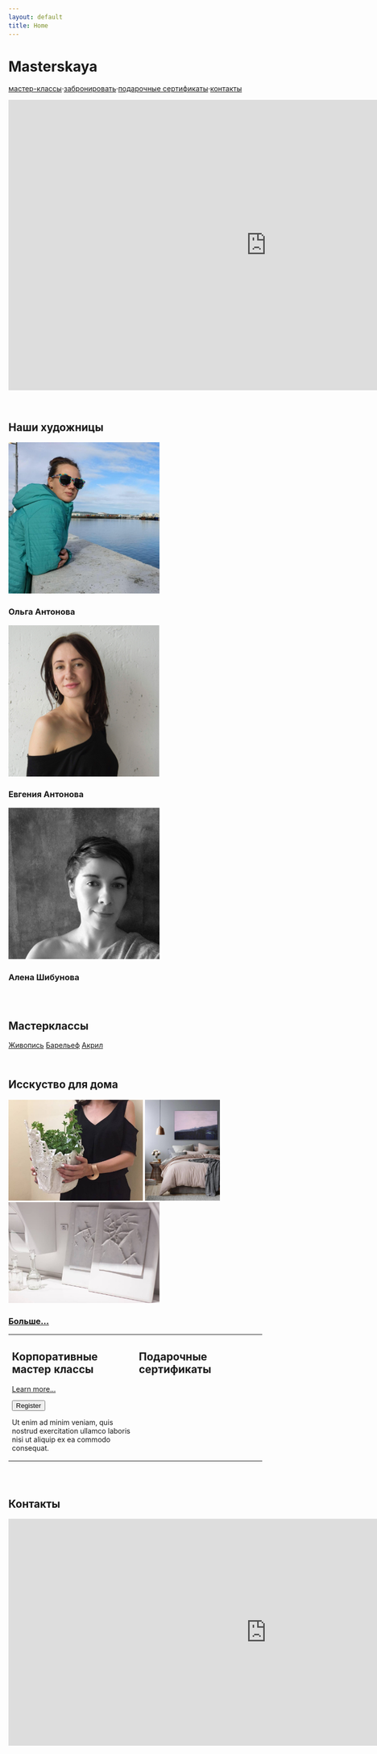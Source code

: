```yaml
---
layout: default
title: Home
---
```

<h1>Masterskaya</h1>
<p class="menu">
  <a href="#masterclasses">мастер-классы</a><span class="dot">·</span><a href="#rsvp">забронировать</a><span class="dot">·</span><a href="#gift-certificates">подарочные сертификаты</a><span class="dot">·</span><a href="#contacts">контакты</a>
</p>

<div id="video" align="center">
  <iframe
    width="1024"
    height="576"
    src="https://www.youtube.com/embed/3GG6V4ZDTXs"
    frameborder="0"
    allow="accelerometer; autoplay; encrypted-media; gyroscope; picture-in-picture"
    allowfullscreen>
  </iframe>
</div>

<div id="our-painters" style="padding-top: 2em">
  <h2>Наши художницы</h2>
  <div class="painter">
    <img src="img/olga.jpg" width="300px">
    <h3>
      <a href="https://www.facebook.com/olga.antonova.art"><i class="fab fa-facebook"></i></a>
      <a href="https://www.instagram.com/olma__/"><i class="fab fa-instagram"></i></a>
      Ольга Антонова
    </h3>
  </div>
  <div class="painter">
    <img src="img/eugenia.jpg" width="300px">
    <h3>
      <a href="https://www.facebook.com/evgenia.antonova.39"><i class="fab fa-facebook"></i></a>
      <a href="https://www.instagram.com/antonova_art/"><i class="fab fa-instagram"></i></a>
      Евгения Антонова
    </h3>
  </div>
  <div class="painter">
    <img src="img/alena.jpg" width="300px">
    <h3>
      <a href="https://www.facebook.com/alena.bondarenko.77"><i class="fab fa-facebook"></i></a>
      <a href="https://www.instagram.com/shybunova/"><i class="fab fa-instagram"></i></a>
      Алена Шибунова
    </h3>
  </div>
</div>

<div id="masterclasses" style="padding-top: 2em">
  <h2>Мастерклассы</h2>
  <a href="/painting" class="ms-class ms-main-painting">Живопись</a>
  <a href="/bas-relief" class="ms-class ms-main-bas-relief">Барельеф</a>
  <a href="/acrylic" class="ms-class ms-main-acrylic">Акрил</a>
</div>

<div id="house-arts" style="padding-top: 2em">
  <h2>Исскуство для дома</h2>
  <a href="#"><img src="img/house-arts-1.jpg" height="200px"></a>
  <a href="#"><img src="img/house-arts-2.jpg" height="200px"></a>
  <a href="#"><img src="img/house-arts-3.jpg" height="200px"></a>
  <h3><a href="#">Больше...</a></h3>
</div>

<table width="100%">
  <tr>
    <td width="50%" valign="top">
      <h2 id="corporate">Корпоративные мастер классы</h2>
      <p>
        <a href="/corporate">Learn more...</a>
      </p>
        <form action="/abc"><input type="Submit" value="Register"/></form>
      <p>
        Ut enim ad minim veniam, quis nostrud exercitation ullamco laboris nisi ut aliquip ex ea commodo consequat.
      </p>
    </td>
    <td width="50%" valign="top">
      <h2 id="gift-certificates">Подарочные сертификаты</h2>
    </td>
  </tr>
</table>

<div id="contacts" style="padding-top: 2em">
  <h2>Контакты</h2>
  <iframe src="https://www.google.com/maps/embed?pb=!1m18!1m12!1m3!1d1269.8830619758999!2d30.43763968158482!3d50.464079679582845!2m3!1f0!2f0!3f0!3m2!1i1024!2i768!4f13.1!3m3!1m2!1s0x0%3A0x918430a76842d60!2z0JbQmiAiR29sZGVuIFBhcmsi!5e0!3m2!1sen!2sua!4v1548710047119" width="1024" height="450" frameborder="0" style="border:0" allowfullscreen></iframe>
</div>
